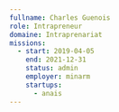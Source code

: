 ```yaml
---
fullname: Charles Guenois
role: Intrapreneur
domaine: Intraprenariat
missions:
  - start: 2019-04-05
    end: 2021-12-31
    status: admin
    employer: minarm
    startups:
      - anais
---
```

